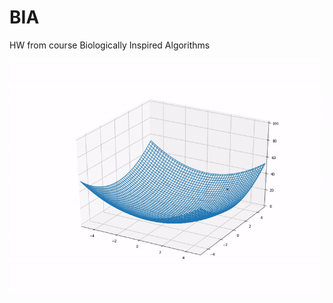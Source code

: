 # BIA
HW from course Biologically Inspired Algorithms 

![grab-landing-page](https://github.com/ens-a/BIA/blob/main/gifs/2-Hill_climbing.gif)



